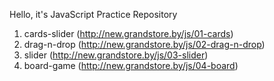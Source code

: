 Hello, it's JavaScript Practice Repository 

1) cards-slider (http://new.grandstore.by/js/01-cards)
2) drag-n-drop (http://new.grandstore.by/js/02-drag-n-drop)
3) slider (http://new.grandstore.by/js/03-slider)
4) board-game (http://new.grandstore.by/js/04-board)
